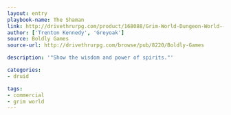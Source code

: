 ```yaml
---
layout: entry
playbook-name: The Shaman
link: http://drivethrurpg.com/product/168088/Grim-World-Dungeon-World--Fate-Core-Supplement
author: ['Trenton Kennedy', 'Greyoak']
source: Boldly Games
source-url: http://drivethrurpg.com/browse/pub/8220/Boldly-Games

description: '"Show the wisdom and power of spirits."'

categories:
- druid

tags:
- commercial
- grim world
---
```


